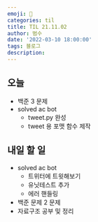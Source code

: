 ```yaml
---
emoji: 🏃
categories: til
title: TIL 21.11.02
author: 범수
date: '2022-03-10 18:00:00'
tags: 블로그
description:
---
```

<!-- 
튜토리얼, 하우 투 가이드, 설명 ,레퍼런스 
https://documentation.divio.com/tutorials/
-->

## 오늘 

* 백준 3 문제
* solved ac bot
  * tweet.py 완성
  * tweet 용 포맷 함수 제작

## 내일 할 일

* solved ac bot
  * 트위터에 트윗해보기
  * 유닛테스트 추가
  * 에러 핸들링
* 백준 문제 2 문제
* 자료구조 공부 및 정리